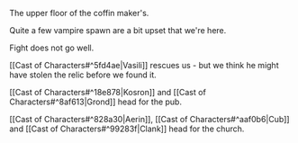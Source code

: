 The upper floor of the coffin maker's.

Quite a few vampire spawn are a bit upset that we're here.

Fight does not go well.

[[Cast of Characters#^5fd4ae|Vasili]] rescues us - but we think he might have stolen the relic before we found it.

[[Cast of Characters#^18e878|Kosron]] and [[Cast of Characters#^8af613|Grond]] head for the pub.

[[Cast of Characters#^828a30|Aerin]], [[Cast of Characters#^aaf0b6|Cub]] and [[Cast of Characters#^99283f|Clank]] head for the church.

